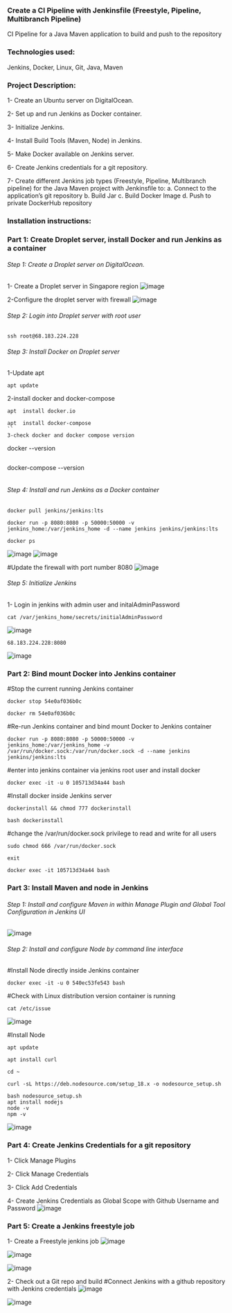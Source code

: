 ### Create a CI Pipeline with Jenkinsfile (Freestyle, Pipeline, Multibranch Pipeline)

CI Pipeline for a Java Maven application to build and push to the repository

### Technologies used:

Jenkins, Docker, Linux, Git, Java, Maven

### Project Description:

1- Create an Ubuntu server on DigitalOcean.

2- Set up and run Jenkins as Docker container.

3- Initialize Jenkins.

4- Install Build Tools (Maven, Node) in Jenkins.

5- Make Docker available on Jenkins server.

6- Create Jenkins credentials for a git repository.

7- Create different Jenkins job types (Freestyle, Pipeline, Multibranch pipeline) for the Java Maven project with Jenkinsfile to:
a. Connect to the application’s git repository
b. Build Jar
c. Build Docker Image
d. Push to private DockerHub repository

### Installation instructions:

### Part 1: Create Droplet server, install Docker and run Jenkins as a container

###### Step 1: Create a Droplet server on DigitalOcean.

1- Create a Droplet server in Singapore region
![image](image/Screenshot%202023-02-23%20at%203.59.07%20pm.png?raw=true)

2-Configure the droplet server with firewall
![image](image/Screenshot%202023-02-23%20at%204.02.17%20pm.png?raw=true)

###### Step 2: Login into Droplet server with root user

```
ssh root@68.183.224.228
```

###### Step 3: Install Docker on Droplet server

1-Update apt

```
apt update
```

2-install docker and docker-compose

```
apt  install docker.io
```

```
apt  install docker-compose
``
3-check docker and docker compose version
```

docker --version

```

```

docker-compose --version

```

```

###### Step 4: Install and run Jenkins as a Docker container

```
docker pull jenkins/jenkins:lts
```

```
docker run -p 8080:8080 -p 50000:50000 -v jenkins_home:/var/jenkins_home -d --name jenkins jenkins/jenkins:lts
```

```
docker ps
```

![image](image/Screenshot%202023-02-23%20at%204.15.31%20pm.png?raw=true)
![image](image/Screenshot%202023-02-23%20at%204.17.12%20pm.png?raw=true)

#Update the firewall with port number 8080
![image](image/Screenshot%202023-02-23%20at%204.23.25%20pm.png?raw=true)

###### Step 5: Initialize Jenkins

1- Login in jenkins with admin user and initalAdminPassword

```
cat /var/jenkins_home/secrets/initialAdminPassword
```

![image](image/Screenshot%202023-02-23%20at%204.20.37%20pm.png?raw=true)

```
68.183.224.228:8080
```

![image](image/Screenshot%202023-02-23%20at%206.06.10%20pm.png?raw=true)

### Part 2: Bind mount Docker into Jenkins container

#Stop the current running Jenkins container

```
docker stop 54e0af036b0c
```

```
docker rm 54e0af036b0c
```

#Re-run Jenkins container and bind mount Docker to Jenkins container

```
docker run -p 8080:8080 -p 50000:50000 -v jenkins_home:/var/jenkins_home -v /var/run/docker.sock:/var/run/docker.sock -d --name jenkins jenkins/jenkins:lts
```

#enter into jenkins container via jenkins root user and install docker

```
docker exec -it -u 0 105713d34a44 bash
```

#Install docker inside Jenkins server

```
dockerinstall && chmod 777 dockerinstall
```

```
bash dockerinstall
```

#change the /var/run/docker.sock privilege to read and write for all users

```
sudo chmod 666 /var/run/docker.sock
```

```
exit
```

```
docker exec -it 105713d34a44 bash
```

### Part 3: Install Maven and node in Jenkins

###### Step 1: Install and configure Maven in within Manage Plugin and Global Tool Configuration in Jenkins UI

![image](image/Screenshot%202023-02-23%20at%206.36.35%20pm.png?raw=true)

###### Step 2: Install and configure Node by command line interface

#Install Node directly inside Jenkins container

```
docker exec -it -u 0 540ec53fe543 bash
```

#Check with Linux distribution version container is running

```
cat /etc/issue
```

![image](image/Screenshot%202023-02-23%20at%206.41.03%20pm.png?raw=true)

#Install Node

```
apt update
```

```
apt install curl
```

```
cd ~
```

```
curl -sL https://deb.nodesource.com/setup_18.x -o nodesource_setup.sh
```

```
bash nodesource_setup.sh
apt install nodejs
node -v
npm -v
```

![image](image/Screenshot%202023-02-23%20at%206.52.29%20pm.png?raw=true)

### Part 4: Create Jenkins Credentials for a git repository

1- Click Manage Plugins

2- Click Manage Credentials

3- Click Add Credentials

4- Create Jenkins Credentials as Global Scope with Github Username and Password
![image](image/Screenshot%202023-02-23%20at%206.58.58%20pm.png?raw=true)

### Part 5: Create a Jenkins freestyle job

1- Create a Freestyle jenkins job
![image](image/Screenshot%202023-02-23%20at%207.25.12%20pm.png?raw=true)

![image](image/Screenshot%202023-02-23%20at%208.00.01%20pm.png?raw=true)

![image](image/Screenshot%202023-02-23%20at%207.59.20%20pm.png?raw=true)

2- Check out a Git repo and build
#Connect Jenkins with a github repository with Jenkins credentials
![image](image/Screenshot%202023-02-23%20at%208.21.36%20pm.png?raw=true)

![image](image/Screenshot%202023-02-23%20at%208.23.47%20pm.png?raw=true)
